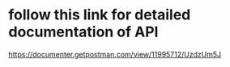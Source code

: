 # follow this link for detailed documentation of API

https://documenter.getpostman.com/view/11995712/UzdzUm5J
